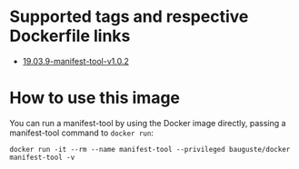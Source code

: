 # Supported tags and respective Dockerfile links
* [19.03.9-manifest-tool-v1.0.2](https://github.com/bauguste/docker-docker/blob/master/debian/Dockerfile)

# How to use this image
You can run a manifest-tool by using the Docker image directly,
passing a manifest-tool command to `docker run`:

    docker run -it --rm --name manifest-tool --privileged bauguste/docker manifest-tool -v
